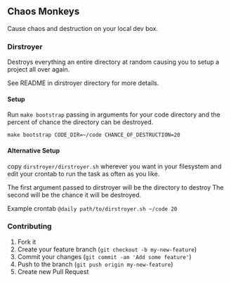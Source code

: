 ## Chaos Monkeys

Cause chaos and destruction on your local dev box.

### Dirstroyer

Destroys everything an entire directory at random causing you to
setup a project all over again.

See README in dirstroyer directory for more details.

#### Setup

Run `make bootstrap` passing in arguments for your code directory
and the percent of chance the directory can be destroyed.

`make bootstrap CODE_DIR=~/code CHANCE_OF_DESTRUCTION=20`

#### Alternative Setup

copy `dirstroyer/dirstroyer.sh` wherever you want in your filesystem
and edit your crontab to run the task as often as you like.

The first argument passed to dirstroyer will be the directory to destroy
The second will be the chance it will be destroyed.

Example crontab
`@daily path/to/dirstroyer.sh ~/code 20`

### Contributing

1. Fork it
2. Create your feature branch (`git checkout -b my-new-feature`)
3. Commit your changes (`git commit -am 'Add some feature'`)
4. Push to the branch (`git push origin my-new-feature`)
5. Create new Pull Request
